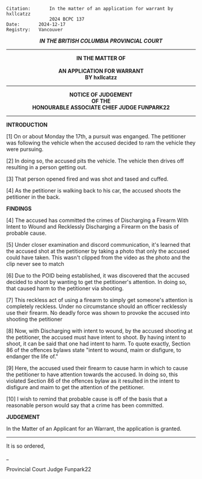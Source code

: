 
	Citation:       In the matter of an application for warrant by hxllcatzz 
                	2024 BCPC 137
	Date:		2024-12-17
	Registry:	Vancouver

<p align="center"><b><i> IN THE BRITISH COLUMBIA PROVINCIAL COURT </b></i>

---

<p align="center"><b>
				IN THE MATTER OF
<br><br>			AN APPLICATION FOR WARRANT 
<br>                            BY hxllcatzz
<br>				

---

<p align="center">		
				NOTICE OF JUDGEMENT
<br>				OF THE
<br>				HONOURABLE ASSOCIATE CHIEF JUDGE FUNPARK22

</b>
	
---

**INTRODUCTION**

[1] On or about Monday the 17th, a pursuit was enganged. The petitioner was following the vehicle when the accused decided to ram the vehicle they were pursuing.

[2] In doing so, the accused pits the vehicle. The vehicle then drives off resulting in a person getting out.

[3] That person opened fired and was shot and tased and cuffed.

[4] As the petitioner is walking back to his car, the accused shoots the petitioner in the back.

**FINDINGS**

[4] The accused has committed the crimes of Discharging a Firearm With Intent to Wound and Recklessly Discharging a Firearm on the basis of probable cause.

[5] Under closer examination and discord communication, it's learned that the accused shot at the petitioner by taking a photo that only the accused could have taken. This wasn't clipped from the video as the photo and the clip never see to match

[6] Due to the POID being established, it was discovered that the accused decided to shoot by wanting to get the petitioner's attention. In doing so, that caused harm to the petitioner via shooting.

[7] This reckless act of using a firearm to simply get someone's attention is completely reckless. Under no circumstance should an officer recklessly use their firearm. No deadly force was shown to provoke the accused into shooting the petitioner

[8] Now, with Discharging with intent to wound, by the accused shooting at the petitioner, the accused must have intent to shoot. By having intent to shoot, it can be said that one had intent to harm. To quote exactly, Section 86 of the offences bylaws state "intent to wound, maim or disfigure, to endanger the life of."

[9] Here, the accused used their firearm to cause harm in which to cause the petitioner to have attention towards the accused. In doing so, this violated Section 86 of the offences bylaw as it resulted in the intent to disfigure and maim to get the attention of the petitioner.

[10] I wish to remind that probable cause is off of the basis that a reasonable person would say that a crime has been committed.




**JUDGEMENT**

In the Matter of an Applicant for an Warrant, the application is granted.


---
It is so ordered,

_
	
Provincial Court Judge Funpark22
